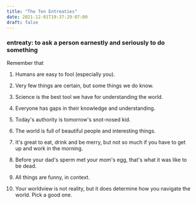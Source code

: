 ```yaml
---
title: "The Ten Entreaties"
date: 2021-12-01T19:37:29-07:00
draft: false
---
```


### entreaty: to ask a person earnestly and seriously to do something

Remember that

1. Humans are easy to fool (especially you).

1. Very few things are certain, but some things we do know.

1. Science is the best tool we have for understanding the world.

1. Everyone has gaps in their knowledge and understanding.

1. Today's authority is tomorrow's snot-nosed kid.

1. The world is full of beautiful people and interesting things.

1. It's great to eat, drink and be merry, but not so much if you
   have to get up and work in the morning.

1. Before your dad's sperm met your mom's egg, that's what it was
   like to be dead.

1. All things are funny, in context.

1. Your worldview is not reality, but it does
   determine how you navigate the world. Pick a good one.


<!--

1. Your worldview determines which maps you'll use to navigate the
   world. Pick a good one.

1. Your worldview determines how you'll navigate the
   world. Pick a good one.
1. _looks like we're missing one_

1. The person who thinks can't be fooled is the easiest person to
fool.

1. The best answer is usually: I don't know &mdash; but maybe we can
find out.

-->


